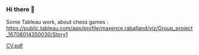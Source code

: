 ### Hi there 👋


Some Tableau work, about chess games : https://public.tableau.com/app/profile/maxence.raballand/viz/Group_project_16708014350030/Story1

<!--
**nathan38btc/nathan38btc** is a ✨ _special_ ✨ repository because its `README.md` (this file) appears on your GitHub profile.

Here are some ideas to get you started:

- 🔭 I’m currently working on ...
- 🌱 I’m currently learning ...
- 👯 I’m looking to collaborate on ...
- 🤔 I’m looking for help with ...
- 💬 Ask me about ...
- 📫 How to reach me: ...
- 😄 Pronouns: ...
- ⚡ Fun fact: ...
-->
[CV.pdf](https://github.com/nathan38btc/nathan38btc/files/10281600/CV.pdf)
